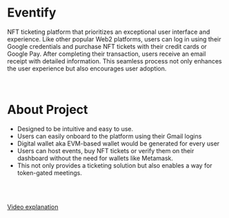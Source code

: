 # Eventify
NFT ticketing platform that prioritizes an exceptional user interface and experience. Like other popular Web2 platforms, users can log in using their Google credentials and purchase NFT tickets with their credit cards or Google Pay. After completing their transaction, users receive an email receipt with detailed information. This seamless process not only enhances the user experience but also encourages user adoption.
 
 <br />
 
 # About Project
- Designed to be intuitive and easy to use. 
- Users can easily onboard to the platform using their Gmail logins
- Digital wallet aka EVM-based wallet would be generated for every user
- Users can host events, buy NFT tickets or verify them on their dashboard without the need for wallets like Metamask.
- This not only provides a ticketing solution but also enables a way for token-gated meetings. 

<br />
<br />

[Video explanation](https://youtu.be/d5ubTjwtc2A)
